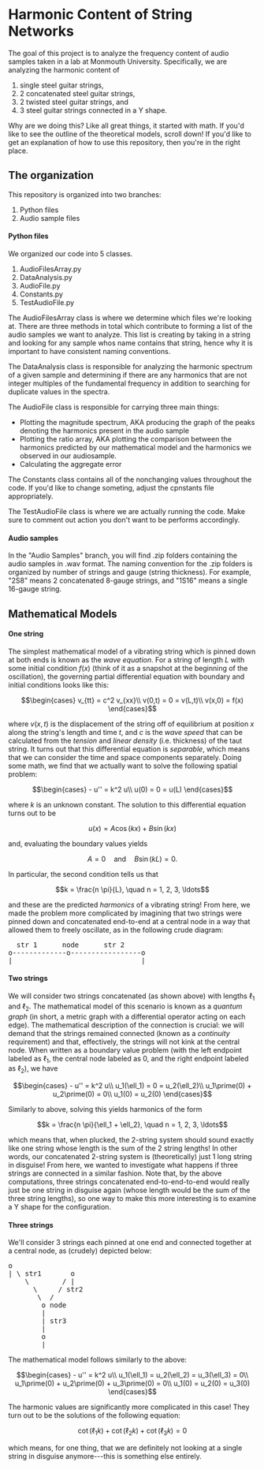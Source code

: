 # Harmonic Content of String Networks

The goal of this project is to analyze the frequency content of audio samples taken in a lab at Monmouth University.  Specifically, we are analyzing the harmonic content of 

1.  single steel guitar strings,
2.  2 concatenated steel guitar strings,
3.  2 twisted steel guitar strings, and
4.  3 steel guitar strings connected in a Y shape.

Why are we doing this?  Like all great things, it started with math.  If you'd like to see the outline of the theoretical models, scroll down!  If you'd like to get an explanation of how to use this repository, then you're in the right place.

## The organization

This repository is organized into two branches:

1. Python files
2. Audio sample files

#### Python files

We organized our code into 5 classes. 
1. AudioFilesArray.py
2. DataAnalysis.py
3. AudioFile.py
4. Constants.py
5. TestAudioFile.py

The AudioFilesArray class is where we determine which files we're looking at. There are three methods in total which contribute to forming a list of the audio samples we want to analyze. This list is creating by taking in a string and looking for any sample whos name contains that string, hence why it is important to have consistent naming conventions. 

The DataAnalysis class is responsible for analyzing the harmonic spectrum of a given sample and determining if there are any harmonics that are not integer multiples of the fundamental frequency in addition to searching for duplicate values in the spectra.

The AudioFile class is responsible for carrying three main things: 
- Plotting the magnitude spectrum, AKA producing the graph of the peaks denoting the harmonics present in the audio sample
- Plotting the ratio array, AKA plotting the comparison between the harmonics predicted by our mathematical model and the harmonics we observed in our audiosample.
- Calculating the aggregate error

The Constants class contains all of the nonchanging values throughout the code. If you'd like to change someting, adjust the cpnstants file appropriately. 

The TestAudioFile class is where we are actually running the code. Make sure to comment out action you don't want to be performs accordingly.

#### Audio samples

In the "Audio Samples" branch, you will find .zip folders containing the audio samples in .wav format.  The naming convention for the .zip folders is organized by number of strings and gauge (string thickness).  For example, "2S8" means 2 concatenated 8-gauge strings, and "1S16" means a single 16-gauge string. 

## Mathematical Models

#### One string

The simplest mathematical model of a vibrating string which is pinned down at both ends is known as the *wave equation*.  For a string of length $L$ with some initial condition $f(x)$ (think of it as a snapshot at the beginning of the oscillation), the governing partial differential equation with boundary and initial conditions looks like this:

```math
\begin{cases}
v_{tt} = c^2 v_{xx}\\
v(0,t) = 0 = v(L,t)\\
v(x,0) = f(x)
\end{cases}
```

where $v(x,t)$ is the displacement of the string off of equilibrium at position $x$ along the string's length and time $t$, and $c$ is the *wave speed* that can be calculated from the *tension* and *linear density* (i.e. thickness) of the taut string.  It turns out that this differential equation is *separable*, which means that we can consider the time and space components separately.  Doing some math, we find that we actually want to solve the following spatial problem:

```math
\begin{cases}
- u'' = k^2 u\\
u(0) = 0 = u(L)
\end{cases}
```

where $k$ is an unknown constant.  The solution to this differential equation turns out to be

```math
u(x) = A\cos(kx) + B\sin(kx)
```

and, evaluating the boundary values yields

```math
A = 0 \quad \text{and} \quad B\sin(kL) = 0.
```

In particular, the second condition tells us that 

```math
k = \frac{n \pi}{L}, \quad n = 1, 2, 3, \ldots
```

and these are the predicted *harmonics* of a vibrating string!  From here, we made the problem more complicated by imagining that two strings were pinned down and concatenated end-to-end at a central node in a way that allowed them to freely oscillate, as in the following crude diagram:

<pre>
  str 1      node      str 2
o-------------o-----------------o
|                               |
</pre>

#### Two strings

We will consider two strings concatenated (as shown above) with lengths $\ell_1$ and $\ell_2$.  The mathematical model of this scenario is known as a *quantum graph* (in short, a metric graph with a differential operator acting on each edge).  The mathematical description of the connection is crucial: we will demand that the strings remained connected (known as a *continuity* requirement) and that, effectively, the strings will not kink at the central node.  When written as a boundary value problem (with the left endpoint labeled as $\ell_1$, the central node labeled as $0$, and the right endpoint labeled as $\ell_2$), we have

```math
\begin{cases}
- u'' = k^2 u\\
u_1(\ell_1) = 0 = u_2(\ell_2)\\
u_1\prime(0) + u_2\prime(0) = 0\\
u_1(0) = u_2(0)
\end{cases}
```

Similarly to above, solving this yields harmonics of the form

```math
k = \frac{n \pi}{\ell_1 + \ell_2}, \quad n = 1, 2, 3, \ldots
```

which means that, when plucked, the 2-string system should sound exactly like one string whose length is the sum of the 2 string lengths!  In other words, our concatenated 2-string system is (theoretically) just 1 long string in disguise!  From here, we wanted to investigate what happens if three strings are connected in a similar fashion.  Note that, by the above computations, three strings concatenated end-to-end-to-end would really just be one string in disguise again (whose length would be the sum of the three string lengths), so one way to make this more interesting is to examine a Y shape for the configuration.


#### Three strings

We'll consider 3 strings each pinned at one end and connected together at a central node, as (crudely) depicted below:

<pre>
o
| \ str1       o
    \        / |
      \     / str2
       \  /
        o node
        |
        | str3
        |
        o
        |
</pre>

The mathematical model follows similarly to the above:

```math
\begin{cases}
- u'' = k^2 u\\
u_1(\ell_1) = u_2(\ell_2) = u_3(\ell_3) = 0\\
u_1\prime(0) + u_2\prime(0) + u_3\prime(0) = 0\\
u_1(0) = u_2(0) = u_3(0)
\end{cases}
```

The harmonic values are significantly more complicated in this case!  They turn out to be the solutions of the following equation:

```math
\cot(\ell_1 k) + \cot(\ell_2 k) + \cot(\ell_3 k) = 0
```

which means, for one thing, that we are definitely not looking at a single string in disguise anymore---this is something else entirely.
